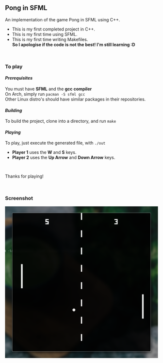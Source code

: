 ## Pong in **SFML**

An implementation of the game Pong in SFML using C++.<br>

- This is my first completed project in C++.<br>
- This is my first time using SFML.<br>
- This is my first time writing Makefiles.<br>
**So I apologise if the code is not the best! I'm still learning :D**<br>

<br>

### To play

#### _Prerequisites_
You must have **SFML** and the **gcc compiler**<br>
On Arch, simply run `pacman -S sfml gcc`<br>
Other Linux distro's should have similar packages in their repositories.<br>

#### _Building_
To build the project, clone into a directory, and run `make`<br>

#### _Playing_
To play, just execute the generated file, with `./out`<br>
- **Player 1** uses the **W** and **S** keys.<br>
- **Player 2** uses the **Up Arrow** and **Down Arrow** keys.<br>

<br>

Thanks for playing!

<br>

### Screenshot
![Screenshot](./image.png)

